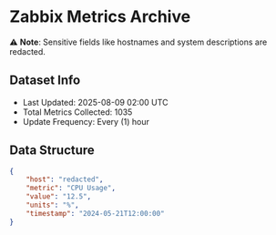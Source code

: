 # Zabbix Metrics Archive

⚠️ **Note**: Sensitive fields like hostnames and system descriptions are redacted.

## Dataset Info
- Last Updated: 2025-08-09 02:00 UTC
- Total Metrics Collected: 1035
- Update Frequency: Every (1) hour

## Data Structure
```json
{
    "host": "redacted",
    "metric": "CPU Usage",
    "value": "12.5",
    "units": "%",
    "timestamp": "2024-05-21T12:00:00"
}
```
